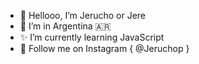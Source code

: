 - 👋 Hellooo, I’m Jerucho or Jere
-  📍 I’m in Argentina 🇦🇷
- ✨ I’m currently learning JavaScript
- 💎 Follow me on Instagram { @Jeruchop }
